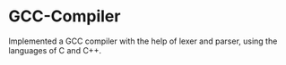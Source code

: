 # GCC-Compiler

Implemented a GCC compiler with the help of lexer and parser, using the languages of C and C++.
